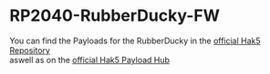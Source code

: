 # RP2040-RubberDucky-FW

You can find the Payloads for the RubberDucky in the [official Hak5 Repository](https://github.com/hak5/usbrubberducky-payloads)<br>
aswell as on the [official Hak5 Payload Hub](https://hak5.org/blogs/payloads/tagged/usb-rubber-ducky)
